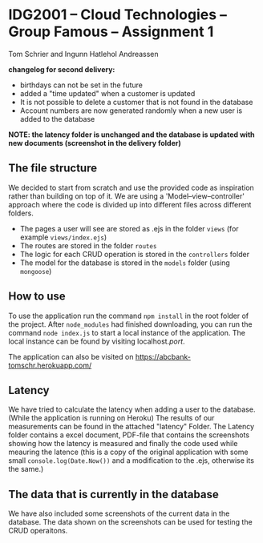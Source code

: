 # IDG2001 – Cloud Technologies – Group Famous – Assignment 1

Tom Schrier and Ingunn Hatlehol Andreassen

**changelog for second delivery:**
- birthdays can not be set in the future
- added a "time updated" when a customer is updated
- It is not possible to delete a customer that is not found in the database
- Account numbers are now generated randomly when a new user is added to the database

**NOTE: the latency folder is unchanged and the database is updated with new documents (screenshot in the delivery folder)**

## The file structure
We decided to start from scratch and use the provided code as inspiration rather than building on top of it. We are using a 'Model–view–controller' approach where the code is divided up into different files across different folders.

 - The pages a user will see are stored as .ejs in the folder `views` (for
   example `views/index.ejs`) 
- The routes are stored in the folder `routes`    
- The logic for each CRUD operation is stored in the `controllers` folder
- The model for the database is stored in the `models` folder (using `mongoose`)

## How to use
To use the application run the command `npm install` in the root folder of the project. 
After `node_modules` had finished downloading, you can run the command `node index.js` to start a local instance of the application. The local instance can be found by visiting localhost.*port*. 

The application can also be visited on https://abcbank-tomschr.herokuapp.com/

## Latency
We have tried to calculate the latency when adding a user to the database. (While the application is running on Heroku) The results of our measurements can be found in the attached "latency" Folder. The Latency folder contains a excel document, PDF-file that contains the screenshots showing how the latency is measured and finally the code used while meauring the latence (this is a copy of the original application with some small `console.log(Date.Now())` and a modification to the .ejs, otherwise its the same.)

## The data that is currently in the database
We have also included some screenshots of the current data in the database. The data shown on the screenshots can be used for testing the CRUD operaitons.